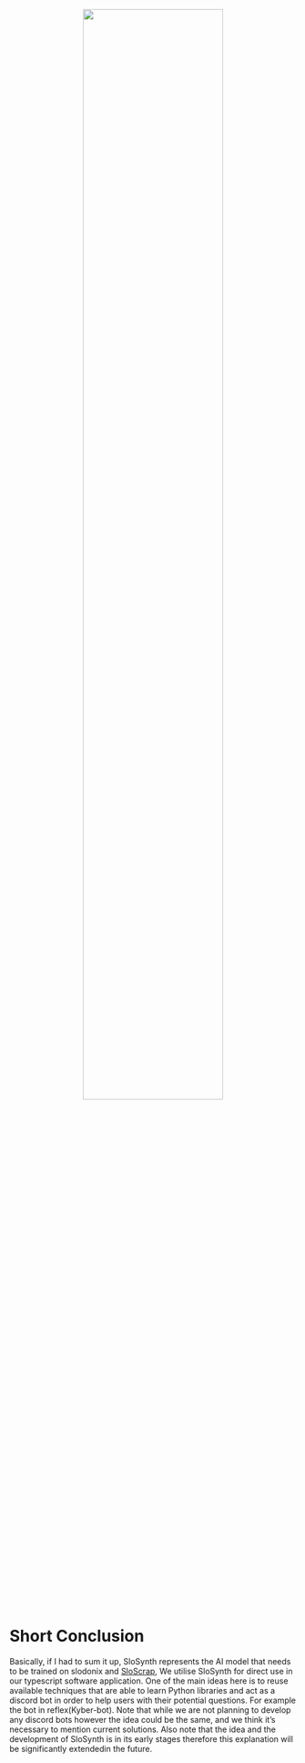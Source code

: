<p align="center">
<img src="https://media.discordapp.net/attachments/753660501996863488/1147282184089112676/SloSynth.png" alt="" width="70%">
</p>

<br/>
<br/>
<br/>

# Short Conclusion
Basically, if I had to sum it up, SloSynth represents the AI model that needs to be trained on slodonix and [SloScrap](https://github.com/Hadhzy/slodon/tree/main/slodon/SLoScrap), We utilise SloSynth for direct use in our typescript software application. One of the main ideas here is to reuse available techniques that are able to learn Python libraries and act as a discord bot in order to help users with their potential questions. For example the bot in reflex(Kyber-bot). Note that while we are not planning to develop any discord bots however the idea could be the same, and we think it’s necessary to mention current solutions.
Also note that the idea and the development of SloSynth is in its early stages therefore this explanation will be significantly extendedin the future. 
